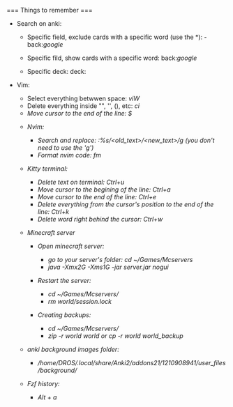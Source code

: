=== Things to remember ===

- Search on anki:
    - Specific field, exclude cards with a specific word (use the *): -back:*google*

    - Specific fild, show cards with a specific word: back:*google*

    - Specific deck: deck:<deck-name>

- Vim:
    - Select everything betwwen space: *viW*
    - Delete everything inside "", '', (), etc: *ci<object surrounding the text>*
    - Move cursor to the end of the line: *$*

- Nvim:
    - Search and replace: *:%s/<old_text>/<new_text>/g* (you don't need to use the 'g')
    - Format nvim code: *<leader>fm*

- Kitty terminal:
    - Delete text on terminal: *Ctrl+u*
    - Move cursor to the begining of the line: *Ctrl+a*
    - Move cursor to the end of the line: *Ctrl+e*
    - Delete everything from the cursor's position to the end of the line: *Ctrl+k*
    - Delete word right behind the cursor: *Ctrl+w*

- Minecraft server
    - Open minecraft server:
        - go to your server's folder: cd ~/Games/Mcservers
        - java -Xmx2G -Xms1G -jar server.jar nogui

    - Restart the server:
        - cd ~/Games/Mcservers/
        - rm world/session.lock

    - Creating backups:
        - cd ~/Games/Mcservers/ 
        - zip -r world world or cp -r world world_backup

- anki background images folder:
    - /home/DROS/.local/share/Anki2/addons21/1210908941/user_files/background/

- Fzf history:
    - Alt + a
